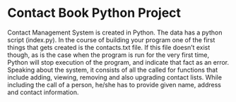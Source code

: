 # Contact Book Python Project
Contact Management System  is created in Python. The data has a python script (index.py).
In the course of building your program one of the first things that gets created is the contacts.txt file.
If this file doesn’t exist though, as is the case when the program is run for the very first time, Python will stop 
execution of the program, and indicate that fact as an error.
Speaking about the system, it consists of all the called for functions that include adding, viewing, removing and also     upgrading contact lists. 
While including the call of a person, he/she has to provide given name, address and contact information. 
